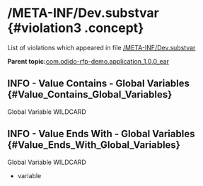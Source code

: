 # /META-INF/Dev.substvar {#violation3 .concept}

List of violations which appeared in file [/META-INF/Dev.substvar](../../../projects/com.odido-rfp-demo.application_1.0.0_ear/META-INF/Dev.substvar.md)

**Parent topic:**[com.odido-rfp-demo.application\_1.0.0\_ear](../../../qa/projects/com.odido-rfp-demo.application_1.0.0_ear.md)

## INFO - Value Contains - Global Variables {#Value_Contains_Global_Variables}

Global Variable WILDCARD

## INFO - Value Ends With - Global Variables {#Value_Ends_With_Global_Variables}

Global Variable WILDCARD

-   variable

